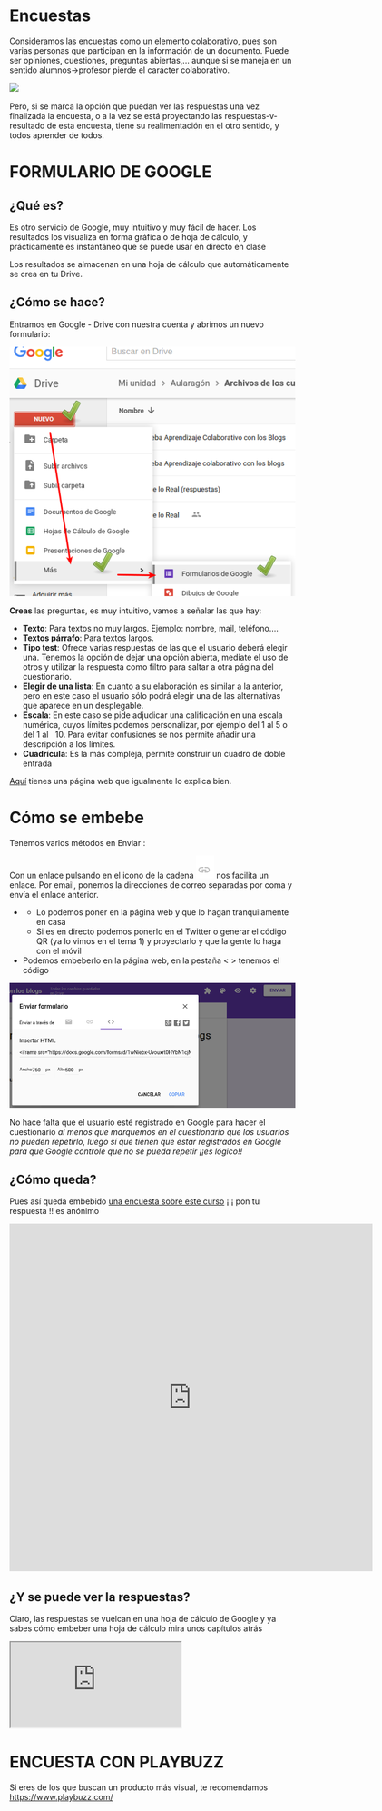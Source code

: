 # Encuestas
Consideramos las encuestas como un elemento colaborativo, pues son varias personas que participan en la información de un documento. Puede ser opiniones, cuestiones, preguntas abiertas,... aunque si se maneja en un sentido alumnos->profesor pierde el carácter colaborativo.

![](https://catedu.github.io/aprendizaje-colaborativo-con-blog/img/46566.png)

Pero, si se marca la opción que puedan ver las respuestas una vez finalizada la encuesta, o a la vez se está proyectando las respuestas-v-resultado de esta encuesta, tiene su realimentación en el otro sentido, y todos aprender de todos.

# FORMULARIO DE GOOGLE

## ¿Qué es?

Es otro servicio de Google, muy intuitivo y muy fácil de hacer. Los resultados los visualiza en forma gráfica o de hoja de cálculo, y prácticamente es instantáneo que se puede usar en directo en clase

Los resultados se almacenan en una hoja de cálculo que automáticamente se crea en tu Drive.

## ¿Cómo se hace?

Entramos en Google - Drive con nuestra cuenta y abrimos un nuevo formulario:

![](/assets/Menu_009.png)


**Creas** las preguntas, es muy intuitivo, vamos a señalar las que hay:

- **Texto**: Para textos no muy largos. Ejemplo: nombre, mail, teléfono....
- **Textos párrafo**: Para textos largos. 
- **Tipo test**: Ofrece varias respuestas de las que el usuario deberá elegir una. Tenemos la opción de dejar una opción abierta, mediate el uso de otros y utilizar la respuesta como filtro para saltar a otra página del cuestionario.
- **Elegir de una lista**: En cuanto a su elaboración es similar a la anterior, pero en este caso el usuario sólo podrá elegir una de las alternativas que aparece en un desplegable.
- **Escala**: En este caso se pide adjudicar una calificación en una escala numérica, cuyos límites podemos personalizar, por ejemplo del 1 al 5 o del 1 al   10. Para evitar confusiones se nos permite añadir una descripción a los límites.
- **Cuadrícula**: Es la más compleja, permite construir un cuadro de doble entrada

[Aquí](http://es.wikieducator.org/Google_drive/Interfaz_de_Formularios_de_Google) tienes una página web que igualmente lo explica bien.

# Cómo se embebe

Tenemos varios métodos en Enviar :

Con un enlace pulsando en el icono de la cadena ![](/assets/img1.png) nos facilita un enlace. Por email, ponemos la direcciones de correo separadas por coma y envía el enlace anterior.

* * Lo podemos poner en la página web y que lo hagan tranquilamente en casa
  * Si es en directo podemos ponerlo en el Twitter o generar el código QR \(ya lo vimos en el tema 1\) y proyectarlo y que la gente lo haga con el móvil
* Podemos embeberlo en la página web, en la pestaña &lt; &gt; tenemos el código

![](/assets/Seleccion_011.png)

No hace falta que el usuario esté registrado en Google para hacer el cuestionario _al menos que marquemos en el cuestionario que los usuarios no pueden repetirlo, luego sí que tienen que estar registrados en Google para que Google controle que no se pueda repetir ¡¡es lógico!!_

## ¿Cómo queda?

Pues así queda embebido [una encuesta sobre este curso](https://docs.google.com/forms/d/e/1FAIpQLSeVe_yD9E8t1jm3j5RloCSYFLGVSPNoenr-5BooJTLgatOWEA/viewform?usp=sf_link) ¡¡¡ pon tu respuesta !! es anónimo

<iframe src="https://docs.google.com/forms/d/e/1FAIpQLSeVe_yD9E8t1jm3j5RloCSYFLGVSPNoenr-5BooJTLgatOWEA/viewform?embedded=true" width="640" height="612" frameborder="0" marginheight="0" marginwidth="0">Cargando…</iframe>

## ¿Y se puede ver la respuestas?
Claro, las respuestas se vuelcan en una hoja de cálculo de Google y ya sabes cómo embeber una hoja de cálculo mira unos capítulos atrás

<iframe src="https://docs.google.com/spreadsheets/d/e/2PACX-1vTYgmCAjTtsYlfmvsJq1eda5jgoEdo5_xFKVfxG9nZmj52q3j4ho8YNaZbaoz8tDk3doZzqWymbLBgo/pubhtml?widget=true&amp;headers=false"></iframe>


# ENCUESTA CON PLAYBUZZ

Si eres de los que buscan un producto más visual, te recomendamos https://www.playbuzz.com/
